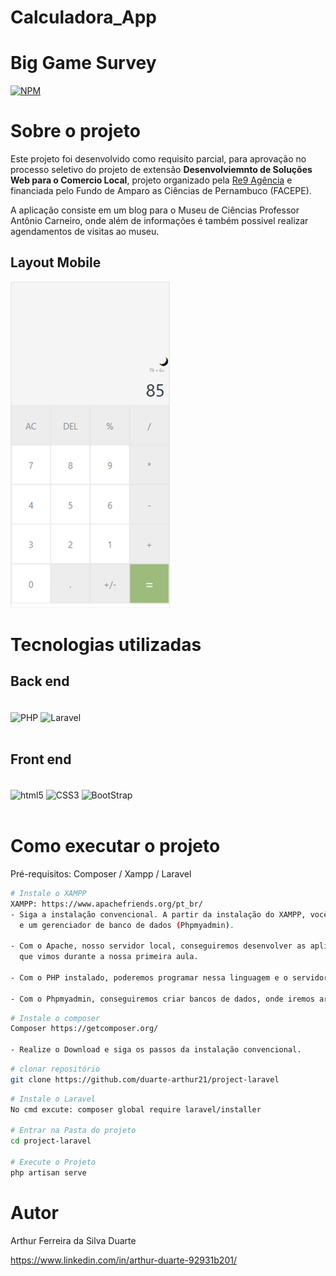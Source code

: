 # Calculadora_App

# Big Game Survey 
[![NPM](https://img.shields.io/npm/l/react)](https://github.com/duarte-arthur21/project-laravel/blob/main/LICENCE)

# Sobre o projeto

Este projeto foi desenvolvido como requisito parcial, para aprovação no processo seletivo do projeto de extensão **Desenvolviemnto de Soluções Web para o Comercio Local**, projeto organizado pela [Re9 Agência](https://www.re9agencia.com.br/ "Site da Re9 Agência") e financiada pelo Fundo de Amparo as Ciências de Pernambuco (FACEPE).

A aplicação consiste em um blog para o Museu de Ciências Professor Antônio Carneiro, onde além de informações é também possivel realizar agendamentos de visitas ao museu.

## Layout Mobile
![Layout Mobile](https://github.com/duarte-arthur21/Calculadora_App/blob/main/assets/Mobile.png)

# Tecnologias utilizadas
## Back end
<div style="display:inline_block"></br>
    <img align="center" alt="PHP" src="https://img.shields.io/badge/PHP-777BB4?style=for-the-badge&logo=php&logoColor=white">
    <img align="center" alt="Laravel" src="https://img.shields.io/badge/Laravel-FF2D20?style=for-the-badge&logo=laravel&logoColor=white">
</div></br>

## Front end
<div style="display:inline_block"></br>
    <img align="center" alt="html5" src="https://img.shields.io/badge/HTML5-E34F26?style=for-the-badge&logo=html5&logoColor=white">
    <img align="center" alt="CSS3" src="https://img.shields.io/badge/CSS3-1572B6?style=for-the-badge&logo=css3&logoColor=white">
    <img align="center" alt="BootStrap" src="https://img.shields.io/badge/Bootstrap-563D7C?style=for-the-badge&logo=bootstrap&logoColor=white">
</div></br>

# Como executar o projeto

Pré-requisitos: Composer / Xampp / Laravel

```bash
# Instale o XAMPP
XAMPP: https://www.apachefriends.org/pt_br/
- Siga a instalação convencional. A partir da instalação do XAMPP, vocês terão: um servidor local (Apache), o PHP, 
  e um gerenciador de banco de dados (Phpmyadmin).

- Com o Apache, nosso servidor local, conseguiremos desenvolver as aplicações web e testar a arquitetura cliente-servidor, 
  que vimos durante a nossa primeira aula.

- Com o PHP instalado, poderemos programar nessa linguagem e o servidor conseguirá interpretar os códigos.

- Com o Phpmyadmin, conseguiremos criar bancos de dados, onde iremos armazenar informações e utilizá-las nas nossas aplicações.
```

```bash
# Instale o composer
Composer https://getcomposer.org/

- Realize o Download e siga os passos da instalação convencional.

```

```bash
# clonar repositório
git clone https://github.com/duarte-arthur21/project-laravel

```

```bash
# Instale o Laravel
No cmd excute: composer global require laravel/installer

# Entrar na Pasta do projeto
cd project-laravel

# Execute o Projeto
php artisan serve

```

# Autor

Arthur Ferreira da Silva Duarte

https://www.linkedin.com/in/arthur-duarte-92931b201/
